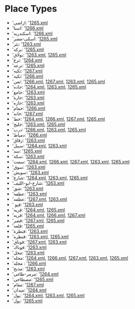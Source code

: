 # Place Types
 * 'اراضى: '‎[1265.xml](https://project-cairo-urban-news.github.io/CairoUrbanNews/?name=ottoman/1265.xml&text=%D8%A7%D8%B1%D8%A7%D8%B6%D9%89)
 * 'اسنا: '‎[1266.xml](https://project-cairo-urban-news.github.io/CairoUrbanNews/?name=ottoman/1266.xml&text=%D8%A7%D8%B3%D9%86%D8%A7)
 * 'اسکندریه: '‎[1266.xml](https://project-cairo-urban-news.github.io/CairoUrbanNews/?name=ottoman/1266.xml&text=%D8%A7%D8%B3%DA%A9%D9%86%D8%AF%D8%B1%DB%8C%D9%87)
 * 'اسکی-مصر: '‎[1265.xml](https://project-cairo-urban-news.github.io/CairoUrbanNews/?name=ottoman/1265.xml&text=%D8%A7%D8%B3%DA%A9%DB%8C%20%D9%85%D8%B5%D8%B1)
 * 'بئر: '‎[1263.xml](https://project-cairo-urban-news.github.io/CairoUrbanNews/?name=ottoman/1263.xml&text=%D8%A8%D8%A6%D8%B1)
 * 'بركه: '‎[1265.xml](https://project-cairo-urban-news.github.io/CairoUrbanNews/?name=ottoman/1265.xml&text=%D8%A8%D8%B1%D9%83%D9%87)
 * 'بولاق: '‎[1263.xml](https://project-cairo-urban-news.github.io/CairoUrbanNews/?name=ottoman/1263.xml&text=%D8%A8%D9%88%D9%84%D8%A7%D9%82), [1265.xml](https://project-cairo-urban-news.github.io/CairoUrbanNews/?name=ottoman/1265.xml&text=%D8%A8%D9%88%D9%84%D8%A7%D9%82)
 * 'ترع: '‎[1264.xml](https://project-cairo-urban-news.github.io/CairoUrbanNews/?name=ottoman/1264.xml&text=%D8%AA%D8%B1%D8%B9)
 * 'ترعه: '‎[1265.xml](https://project-cairo-urban-news.github.io/CairoUrbanNews/?name=ottoman/1265.xml&text=%D8%AA%D8%B1%D8%B9%D9%87)
 * 'تكيه: '‎[1267.xml](https://project-cairo-urban-news.github.io/CairoUrbanNews/?name=ottoman/1267.xml&text=%D8%AA%D9%83%D9%8A%D9%87)
 * 'تکیه: '‎[1266.xml](https://project-cairo-urban-news.github.io/CairoUrbanNews/?name=ottoman/1266.xml&text=%D8%AA%DA%A9%DB%8C%D9%87)
 * 'ثمن: '‎[1266.xml](https://project-cairo-urban-news.github.io/CairoUrbanNews/?name=ottoman/1266.xml&text=%D8%AB%D9%85%D9%86), [1267.xml](https://project-cairo-urban-news.github.io/CairoUrbanNews/?name=ottoman/1267.xml&text=%D8%AB%D9%85%D9%86), [1263.xml](https://project-cairo-urban-news.github.io/CairoUrbanNews/?name=ottoman/1263.xml&text=%D8%AB%D9%85%D9%86), [1265.xml](https://project-cairo-urban-news.github.io/CairoUrbanNews/?name=ottoman/1265.xml&text=%D8%AB%D9%85%D9%86)
 * 'جاده: '‎[1264.xml](https://project-cairo-urban-news.github.io/CairoUrbanNews/?name=ottoman/1264.xml&text=%D8%AC%D8%A7%D8%AF%D9%87), [1263.xml](https://project-cairo-urban-news.github.io/CairoUrbanNews/?name=ottoman/1263.xml&text=%D8%AC%D8%A7%D8%AF%D9%87), [1265.xml](https://project-cairo-urban-news.github.io/CairoUrbanNews/?name=ottoman/1265.xml&text=%D8%AC%D8%A7%D8%AF%D9%87)
 * 'جامع: '‎[1263.xml](https://project-cairo-urban-news.github.io/CairoUrbanNews/?name=ottoman/1263.xml&text=%D8%AC%D8%A7%D9%85%D8%B9)
 * 'حارة: '‎[1263.xml](https://project-cairo-urban-news.github.io/CairoUrbanNews/?name=ottoman/1263.xml&text=%D8%AD%D8%A7%D8%B1%D8%A9)
 * 'حاره: '‎[1263.xml](https://project-cairo-urban-news.github.io/CairoUrbanNews/?name=ottoman/1263.xml&text=%D8%AD%D8%A7%D8%B1%D9%87)
 * 'حمام: '‎[1266.xml](https://project-cairo-urban-news.github.io/CairoUrbanNews/?name=ottoman/1266.xml&text=%D8%AD%D9%85%D8%A7%D9%85)
 * 'خانه: '‎[1267.xml](https://project-cairo-urban-news.github.io/CairoUrbanNews/?name=ottoman/1267.xml&text=%D8%AE%D8%A7%D9%86%D9%87)
 * 'خط: '‎[1264.xml](https://project-cairo-urban-news.github.io/CairoUrbanNews/?name=ottoman/1264.xml&text=%D8%AE%D8%B7), [1266.xml](https://project-cairo-urban-news.github.io/CairoUrbanNews/?name=ottoman/1266.xml&text=%D8%AE%D8%B7), [1267.xml](https://project-cairo-urban-news.github.io/CairoUrbanNews/?name=ottoman/1267.xml&text=%D8%AE%D8%B7), [1265.xml](https://project-cairo-urban-news.github.io/CairoUrbanNews/?name=ottoman/1265.xml&text=%D8%AE%D8%B7)
 * 'خليج: '‎[1263.xml](https://project-cairo-urban-news.github.io/CairoUrbanNews/?name=ottoman/1263.xml&text=%D8%AE%D9%84%D9%8A%D8%AC), [1265.xml](https://project-cairo-urban-news.github.io/CairoUrbanNews/?name=ottoman/1265.xml&text=%D8%AE%D9%84%D9%8A%D8%AC)
 * 'درب: '‎[1266.xml](https://project-cairo-urban-news.github.io/CairoUrbanNews/?name=ottoman/1266.xml&text=%D8%AF%D8%B1%D8%A8), [1263.xml](https://project-cairo-urban-news.github.io/CairoUrbanNews/?name=ottoman/1263.xml&text=%D8%AF%D8%B1%D8%A8), [1265.xml](https://project-cairo-urban-news.github.io/CairoUrbanNews/?name=ottoman/1265.xml&text=%D8%AF%D8%B1%D8%A8)
 * 'دمیاط: '‎[1266.xml](https://project-cairo-urban-news.github.io/CairoUrbanNews/?name=ottoman/1266.xml&text=%D8%AF%D9%85%DB%8C%D8%A7%D8%B7)
 * 'زقاق: '‎[1263.xml](https://project-cairo-urban-news.github.io/CairoUrbanNews/?name=ottoman/1263.xml&text=%D8%B2%D9%82%D8%A7%D9%82)
 * 'سبیل: '‎[1264.xml](https://project-cairo-urban-news.github.io/CairoUrbanNews/?name=ottoman/1264.xml&text=%D8%B3%D8%A8%DB%8C%D9%84), [1263.xml](https://project-cairo-urban-news.github.io/CairoUrbanNews/?name=ottoman/1263.xml&text=%D8%B3%D8%A8%DB%8C%D9%84)
 * 'سد: '‎[1265.xml](https://project-cairo-urban-news.github.io/CairoUrbanNews/?name=ottoman/1265.xml&text=%D8%B3%D8%AF)
 * 'سكة: '‎[1263.xml](https://project-cairo-urban-news.github.io/CairoUrbanNews/?name=ottoman/1263.xml&text=%D8%B3%D9%83%D8%A9)
 * 'سمت: '‎[1264.xml](https://project-cairo-urban-news.github.io/CairoUrbanNews/?name=ottoman/1264.xml&text=%D8%B3%D9%85%D8%AA), [1266.xml](https://project-cairo-urban-news.github.io/CairoUrbanNews/?name=ottoman/1266.xml&text=%D8%B3%D9%85%D8%AA), [1267.xml](https://project-cairo-urban-news.github.io/CairoUrbanNews/?name=ottoman/1267.xml&text=%D8%B3%D9%85%D8%AA), [1263.xml](https://project-cairo-urban-news.github.io/CairoUrbanNews/?name=ottoman/1263.xml&text=%D8%B3%D9%85%D8%AA), [1265.xml](https://project-cairo-urban-news.github.io/CairoUrbanNews/?name=ottoman/1265.xml&text=%D8%B3%D9%85%D8%AA)
 * 'سوق: '‎[1263.xml](https://project-cairo-urban-news.github.io/CairoUrbanNews/?name=ottoman/1263.xml&text=%D8%B3%D9%88%D9%82)
 * 'سويش: '‎[1263.xml](https://project-cairo-urban-news.github.io/CairoUrbanNews/?name=ottoman/1263.xml&text=%D8%B3%D9%88%D9%8A%D8%B4)
 * 'شارع: '‎[1264.xml](https://project-cairo-urban-news.github.io/CairoUrbanNews/?name=ottoman/1264.xml&text=%D8%B4%D8%A7%D8%B1%D8%B9), [1263.xml](https://project-cairo-urban-news.github.io/CairoUrbanNews/?name=ottoman/1263.xml&text=%D8%B4%D8%A7%D8%B1%D8%B9), [1265.xml](https://project-cairo-urban-news.github.io/CairoUrbanNews/?name=ottoman/1265.xml&text=%D8%B4%D8%A7%D8%B1%D8%B9)
 * 'شارع-ابو-الليف: '‎[1263.xml](https://project-cairo-urban-news.github.io/CairoUrbanNews/?name=ottoman/1263.xml&text=%D8%B4%D8%A7%D8%B1%D8%B9%20%D8%A7%D8%A8%D9%88%20%D8%A7%D9%84%D9%84%D9%8A%D9%81)
 * 'شق: '‎[1263.xml](https://project-cairo-urban-news.github.io/CairoUrbanNews/?name=ottoman/1263.xml&text=%D8%B4%D9%82)
 * 'عطفة: '‎[1263.xml](https://project-cairo-urban-news.github.io/CairoUrbanNews/?name=ottoman/1263.xml&text=%D8%B9%D8%B7%D9%81%D8%A9)
 * 'عطفه: '‎[1267.xml](https://project-cairo-urban-news.github.io/CairoUrbanNews/?name=ottoman/1267.xml&text=%D8%B9%D8%B7%D9%81%D9%87), [1263.xml](https://project-cairo-urban-news.github.io/CairoUrbanNews/?name=ottoman/1263.xml&text=%D8%B9%D8%B7%D9%81%D9%87)
 * ' قپو: '‎[1263.xml](https://project-cairo-urban-news.github.io/CairoUrbanNews/?name=ottoman/1263.xml&text=%20%D9%82%D9%BE%D9%88)
 * 'قريه: '‎[1264.xml](https://project-cairo-urban-news.github.io/CairoUrbanNews/?name=ottoman/1264.xml&text=%D9%82%D8%B1%D9%8A%D9%87), [1265.xml](https://project-cairo-urban-news.github.io/CairoUrbanNews/?name=ottoman/1265.xml&text=%D9%82%D8%B1%D9%8A%D9%87)
 * 'قریه: '‎[1264.xml](https://project-cairo-urban-news.github.io/CairoUrbanNews/?name=ottoman/1264.xml&text=%D9%82%D8%B1%DB%8C%D9%87), [1266.xml](https://project-cairo-urban-news.github.io/CairoUrbanNews/?name=ottoman/1266.xml&text=%D9%82%D8%B1%DB%8C%D9%87), [1267.xml](https://project-cairo-urban-news.github.io/CairoUrbanNews/?name=ottoman/1267.xml&text=%D9%82%D8%B1%DB%8C%D9%87)
 * 'قصر: '‎[1267.xml](https://project-cairo-urban-news.github.io/CairoUrbanNews/?name=ottoman/1267.xml&text=%D9%82%D8%B5%D8%B1), [1265.xml](https://project-cairo-urban-news.github.io/CairoUrbanNews/?name=ottoman/1265.xml&text=%D9%82%D8%B5%D8%B1)
 * 'قلعه: '‎[1265.xml](https://project-cairo-urban-news.github.io/CairoUrbanNews/?name=ottoman/1265.xml&text=%D9%82%D9%84%D8%B9%D9%87)
 * 'قنطرة: '‎[1263.xml](https://project-cairo-urban-news.github.io/CairoUrbanNews/?name=ottoman/1263.xml&text=%D9%82%D9%86%D8%B7%D8%B1%D8%A9)
 * 'قنطره: '‎[1263.xml](https://project-cairo-urban-news.github.io/CairoUrbanNews/?name=ottoman/1263.xml&text=%D9%82%D9%86%D8%B7%D8%B1%D9%87), [1265.xml](https://project-cairo-urban-news.github.io/CairoUrbanNews/?name=ottoman/1265.xml&text=%D9%82%D9%86%D8%B7%D8%B1%D9%87)
 * 'قوناق: '‎[1267.xml](https://project-cairo-urban-news.github.io/CairoUrbanNews/?name=ottoman/1267.xml&text=%D9%82%D9%88%D9%86%D8%A7%D9%82), [1263.xml](https://project-cairo-urban-news.github.io/CairoUrbanNews/?name=ottoman/1263.xml&text=%D9%82%D9%88%D9%86%D8%A7%D9%82)
 * 'قوناك: '‎[1263.xml](https://project-cairo-urban-news.github.io/CairoUrbanNews/?name=ottoman/1263.xml&text=%D9%82%D9%88%D9%86%D8%A7%D9%83)
 * 'محل: '‎[1263.xml](https://project-cairo-urban-news.github.io/CairoUrbanNews/?name=ottoman/1263.xml&text=%D9%85%D8%AD%D9%84)
 * 'محله: '‎[1264.xml](https://project-cairo-urban-news.github.io/CairoUrbanNews/?name=ottoman/1264.xml&text=%D9%85%D8%AD%D9%84%D9%87), [1266.xml](https://project-cairo-urban-news.github.io/CairoUrbanNews/?name=ottoman/1266.xml&text=%D9%85%D8%AD%D9%84%D9%87), [1267.xml](https://project-cairo-urban-news.github.io/CairoUrbanNews/?name=ottoman/1267.xml&text=%D9%85%D8%AD%D9%84%D9%87), [1263.xml](https://project-cairo-urban-news.github.io/CairoUrbanNews/?name=ottoman/1263.xml&text=%D9%85%D8%AD%D9%84%D9%87), [1265.xml](https://project-cairo-urban-news.github.io/CairoUrbanNews/?name=ottoman/1265.xml&text=%D9%85%D8%AD%D9%84%D9%87)
 * 'محله : '‎[1266.xml](https://project-cairo-urban-news.github.io/CairoUrbanNews/?name=ottoman/1266.xml&text=%D9%85%D8%AD%D9%84%D9%87%20)
 * 'مذبح: '‎[1263.xml](https://project-cairo-urban-news.github.io/CairoUrbanNews/?name=ottoman/1263.xml&text=%D9%85%D8%B0%D8%A8%D8%AD)
 * 'مرمر-طاغى: '‎[1264.xml](https://project-cairo-urban-news.github.io/CairoUrbanNews/?name=ottoman/1264.xml&text=%D9%85%D8%B1%D9%85%D8%B1%20%D8%B7%D8%A7%D8%BA%D9%89)
 * 'مصطاحی: '‎[1265.xml](https://project-cairo-urban-news.github.io/CairoUrbanNews/?name=ottoman/1265.xml&text=%D9%85%D8%B5%D8%B7%D8%A7%D8%AD%DB%8C)
 * 'مقام: '‎[1267.xml](https://project-cairo-urban-news.github.io/CairoUrbanNews/?name=ottoman/1267.xml&text=%D9%85%D9%82%D8%A7%D9%85)
 * 'میدان: '‎[1264.xml](https://project-cairo-urban-news.github.io/CairoUrbanNews/?name=ottoman/1264.xml&text=%D9%85%DB%8C%D8%AF%D8%A7%D9%86)
 * 'يول: '‎[1264.xml](https://project-cairo-urban-news.github.io/CairoUrbanNews/?name=ottoman/1264.xml&text=%D9%8A%D9%88%D9%84), [1263.xml](https://project-cairo-urban-news.github.io/CairoUrbanNews/?name=ottoman/1263.xml&text=%D9%8A%D9%88%D9%84), [1265.xml](https://project-cairo-urban-news.github.io/CairoUrbanNews/?name=ottoman/1265.xml&text=%D9%8A%D9%88%D9%84)
 * 'یول: '‎[1265.xml](https://project-cairo-urban-news.github.io/CairoUrbanNews/?name=ottoman/1265.xml&text=%DB%8C%D9%88%D9%84)
